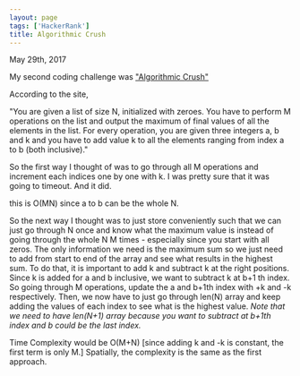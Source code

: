 ```yaml
---
layout: page
tags: ['HackerRank']
title: Algorithmic Crush
---
```


May 29th, 2017

My second coding challenge was ["Algorithmic Crush"](https://www.hackerrank.com/challenges/crush)


According to the site, 

"You are given a list of size N, initialized with zeroes. You have to perform M operations on the list and output the maximum of final values of all the  elements in the list. For every operation, you are given three integers a, b and k and you have to add value k to all the elements ranging from index a to b (both inclusive)."

So the first way I thought of was to go through all M operations and increment each indices one by one with k. I was pretty sure that it was going to timeout. And it did. 
<!-- ```python
N, M = input().strip().split(' ')
arr = [0]*int(N)

for _ in range(int(M)):
    a,b,k = input().strip().split(' ')
    for i in range(int(a)-1,int(b)): # it was 1-indexing
        arr[i] += int(k)
print(max(arr))
``` -->
this is O(MN) since a to b can be the whole N. 

So the next way I thought was to just store conveniently such that we can just go through N once and know what the maximum value is instead of going through the whole N M times - especially since you start with all zeros. The only information we need is the maximum sum so we just need to add from start to end of the array and see what results in the highest sum. To do that, it is important to add k and subtract k at the right positions. Since k is added for a and b inclusive, we want to subtract k at b+1 th index. So going through M operations, update the a and b+1th index with +k and -k respectively. Then, we now have to just go through len(N) array and keep adding the values of each index to see what is the highest value. *Note that we need to have len(N+1) array because you want to subtract at b+1th index and b could be the last index.*
<!-- ```python
N, M = input().strip().split(' ')
arr = [0]*(int(N)+1)

for _ in range(int(M)):
    a,b,k = input().strip().split(' ')
    arr[int(a)-1] += int(k)
    arr[int(b)] -= int(k)
bestVal = 0
curVal = 0
for i in arr:
    curVal+=i
    if curVal > bestVal:
        bestVal = curVal

print(bestVal)
``` -->
Time Complexity would be O(M+N) [since adding k and -k is constant, the first term is only M.]
Spatially, the complexity is the same as the first approach. 

